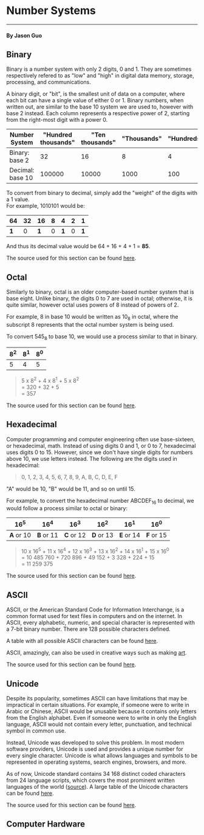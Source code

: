 # Number Systems
-------
#### By Jason Guo




Binary
---------
Binary is a number system with only 2 digits, 0 and 1. They are sometimes respectively refered to as "low" and "high" in digital data memory, storage, processing, and communications.

A binary digit, or "bit", is the smallest unit of data on a computer, where each bit can have a single value of either 0 or 1. Binary numbers, when written out, are similar to the base 10 system we are used to, however with base 2 instead. Each column represents a respective power of 2, starting from the right-most digit with a power 0.

| Number System | "Hundred thousands" | "Ten thousands" | "Thousands" | "Hundreds" | "Tens" | "Ones" |
| --- | --- | --- | --- | --- | --- | --- |
| Binary: base 2 | 32 | 16 | 8 | 4 | 2 | 1 |
| Decimal: base 10 | 100000 | 10000 | 1000 | 100 | 10 | 1 |

To convert from binary to decimal, simply add the "weight" of the digits with a 1 value.   
For example, 1010101 would be:


| 64 | 32 | 16 | 8 | 4 | 2 | 1 |
| --- | --- | --- | --- | --- | --- | --- |
| **1** | 0 | **1** | 0 | **1** | 0 | **1** |

And thus its decimal value would be 64 + 16 + 4 + 1 = **85**.

The source used for this section can be found [here](http://whatis.techtarget.com/definition/binary).



Octal
-------
Similarly to binary, octal is an older computer-based number system that is base eight. Unlike binary, the digits 0 to 7 are used in octal; otherwise, it is quite similar, however octal uses powers of 8 instead of powers of 2.

For example, 8 in base 10 would be written as 10<sub>8</sub> in octal, where the subscript 8 represents that the octal number system is being used.

To convert 545<sub>8</sub> to base 10, we would use a process similar to that in binary.

| 8<sup>2</sup> | 8<sup>1</sup> | 8<sup>0</sup> |
| --- | --- | --- |
| 5 | 4 | 5 |

>5 x 8<sup>2</sup> + 4 x 8<sup>1</sup> + 5 x 8<sup>2</sup>  
>= 320 + 32 + 5  
>= 357

The source used for this section can be found [here](http://www.purplemath.com/modules/numbbase3.htm).



Hexadecimal
-------
Computer programming and computer engineering often use base-sixteen, or hexadecimal, math. Instead of using digits 0 and 1, or 0 to 7, hexadecimal uses digits 0 to 15. However, since we don't have single digits for numbers above 10, we use letters instead. The following are the digits used in hexadecimal:

>0, 1, 2, 3, 4, 5, 6, 7, 8, 9, A, B, C, D, E, F

"A" would be 10, "B" would be 11, and so on until 15.

For example, to convert the hexadecimal number ABCDEF<sub>16</sub> to decimal, we would follow a process similar to octal or binary:

| 16<sup>5</sup> | 16<sup>4</sup> | 16<sup>3</sup> | 16<sup>2</sup> | 16<sup>1</sup> | 16<sup>0</sup> |
| --- | --- | --- | --- | --- | --- |
| **A** or 10 | **B** or 11 | **C** or 12 | **D** or 13 | **E** or 14 | **F** or 15 |

>10 x 16<sup>5</sup> + 11 x 16<sup>4</sup> + 12 x 16<sup>3</sup> + 13 x 16<sup>2</sup> + 14 x 16<sup>1</sup> + 15 x 16<sup>0</sup>  
>= 10 485 760 + 720 896 + 49 152 + 3 328 + 224 + 15  
>= 11 259 375

The source used for this section can be found [here](http://www.purplemath.com/modules/numbbase3.htm).



ASCII
-------
ASCII, or the American Standard Code for Information Interchange, is a common format used for text files in computers and on the internet. In ASCII, every alphabetic, numeric, and special character is represented with a 7-bit binary number. There are 128 possible characters defined.

A table with all possible ASCII characters can be found [here](http://www.asciitable.com/). 

ASCII, amazingly, can also be used in creative ways such as making [art](http://copy.r74n.com/ascii-art).

The source used for this section can be found [here](http://whatis.techtarget.com/definition/ASCII-American-Standard-Code-for-Information-Interchange).



Unicode
-------
Despite its popularity, sometimes ASCII can have limitations that may be impractical in certain situations. For example, if someone were to write in Arabic or Chinese, ASCII would be unusable because it contains only letters from the English alphabet. Even if someone were to write in only the English language, ASCII would not contain every letter, punctuation, and technical symbol in common use.

Instead, Unicode was developed to solve this problem. In most modern software providers, Unicode is used and provides a unique number for every single character. Unicode is what allows languages and symbols to be represented in operating systems, search engines, browsers, and more.

As of now, Unicode standard contains 34 168 distinct coded characters from 24 language scripts, which covers the most prominent written languages of the world ([source](http://whatis.techtarget.com/definition/Unicode)). A large table of the Unicode characters can be found [here](https://unicode-table.com/en/#cyrillic).

The source used for this section can be found [here](http://unicode.org/standard/WhatIsUnicode.html).

Computer Hardware
-------



